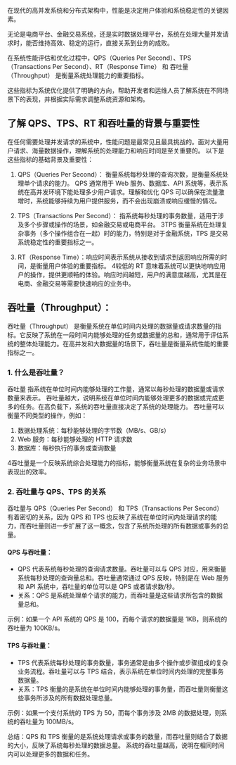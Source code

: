在现代的高并发系统和分布式架构中，性能是决定用户体验和系统稳定性的关键因素。

无论是电商平台、金融交易系统，还是实时数据处理平台，系统在处理大量并发请求时，能否维持高效、稳定的运行，直接关系到业务的成败。

在系统性能评估和优化过程中，QPS（Queries Per Second）、TPS（Transactions Per Second）、RT（Response Time） 和 吞吐量（Throughput） 是衡量系统处理能力的重要指标。

这些指标为系统优化提供了明确的方向，帮助开发者和运维人员了解系统在不同场景下的表现，并根据实际需求调整系统资源和架构。

## 了解 QPS、TPS、RT 和吞吐量的背景与重要性
在任何需要处理并发请求的系统中，性能问题是最常见且最具挑战的。面对大量用户请求、海量数据操作，理解系统的处理能力和响应时间是至关重要的。
以下是这些指标的基础背景及重要性：
1. QPS（Queries Per Second）：
   衡量系统每秒处理的查询次数，是衡量系统处理单个请求的能力。
   QPS 通常用于 Web 服务、数据库、API 系统等，表示系统在高并发环境下能处理多少用户请求。理解和优化 QPS 可以确保在流量激增时，系统能够持续为用户提供服务，而不会出现崩溃或响应缓慢的情况。

3. TPS（Transactions Per Second）：
   指系统每秒处理的事务数量，适用于涉及多个步骤或操作的场景，如金融交易或电商平台。
   3TPS 衡量系统在处理复杂事务（多个操作组合在一起）时的能力，特别是对于金融系统，TPS 是交易系统稳定性的重要指标之一。

4. RT（Response Time）：响应时间表示系统从接收到请求到返回响应所需的时间，是衡量用户体验的重要指标。
   4较低的 RT 意味着系统可以更快地响应用户的操作，提供更顺畅的体验。响应时间越短，用户的满意度越高，尤其是在电商、金融交易等需要快速响应的业务中。

## 吞吐量（Throughput）：
吞吐量（Throughput） 是衡量系统在单位时间内处理的数据量或请求数量的指标。它反映了系统在一段时间内能够处理的任务或数据量的总和，通常用于评估系统的整体处理能力。在高并发和大数据量的场景下，吞吐量是衡量系统性能的重要指标之一。

### 1. 什么是吞吐量？
吞吐量 指系统在单位时间内能够处理的工作量，通常以每秒处理的数据量或请求数量来表示。
吞吐量越大，说明系统在单位时间内能够处理更多的数据或完成更多的任务。在高负载下，系统的吞吐量直接决定了系统的处理能力。
吞吐量可以衡量不同类型的操作，例如：

1. 数据处理系统：每秒能够处理的字节数（MB/s、GB/s）
2. Web 服务：每秒能够处理的 HTTP 请求数
3. 数据库：每秒执行的事务或查询数量

4吞吐量是一个反映系统综合处理能力的指标，能够衡量系统在复杂的业务场景中表现出的效率。


### 2. 吞吐量与 QPS、TPS 的关系
吞吐量与 QPS（Queries Per Second） 和 TPS（Transactions Per Second） 有着密切的关系，因为 QPS 和 TPS 也反映了系统在单位时间内处理请求的能力，而吞吐量则进一步扩展了这一概念，包含了系统所处理的所有数据或事务的总量。

#### QPS 与吞吐量：

* QPS 代表系统每秒处理的查询请求数量。吞吐量可以与 QPS 对应，用来衡量系统每秒处理的查询量总和。吞吐量通常通过 QPS 反映，特别是在 Web 服务和 API 系统中，吞吐量的单位可以是 QPS 或者请求数/秒。
* 关系：QPS 是系统处理单个请求的能力，而吞吐量是这些请求所包含的数据量总和。

示例：如果一个 API 系统的 QPS 是 100，而每个请求的数据量是 1KB，则系统的吞吐量为 100KB/s。

#### TPS 与吞吐量：

* TPS 代表系统每秒处理的事务数量，事务通常是由多个操作或步骤组成的复杂业务流程。吞吐量可以与 TPS 结合，表示系统在单位时间内处理的完整事务数据量。
* 关系：TPS 衡量的是系统在单位时间内能够处理的事务量，而吞吐量则衡量这些事务所涉及的所有数据处理总量。

示例：如果一个支付系统的 TPS 为 50，而每个事务涉及 2MB 的数据处理，则系统的吞吐量为 100MB/s。

总结：QPS 和 TPS 衡量的是系统处理请求或事务的数量，而吞吐量则结合了数据的大小，反映了系统每秒处理的数据总量。
系统的吞吐量越高，说明在相同时间内可以处理更多的数据和任务。

